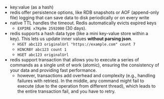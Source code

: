 - key:value (as a hash)
- redis offer persistence options, like RDB snapshots or AOF (append-only file) logging that can save data to disk periodically or on every write
- native TTL handles the timeout. Redis automatically evicts expired keys
  - `EXPIRE x7Kp9m 2592000` (30 days).
- redis supports a hash data type (like a mini key-value store within a key). This lets us update inner values **without parsing json**.
  - `HSET abc123 originalUrl "https://example.com" count 7`
  - `HINCRBY abc123 count 1`
  - `HGET abc123 originalUrl`
- redis support transaction that allows you to execute a series of commands as a single unit of work (atomic), ensuring the consistency of your data and providing fast performance.
  - however, transactions add overhead and complexity (e.g., handling failures with retries). In the middle, any command might fail to execute (due to the operation from different thread), which leads to the entire transaction fail, and you have to retry.



